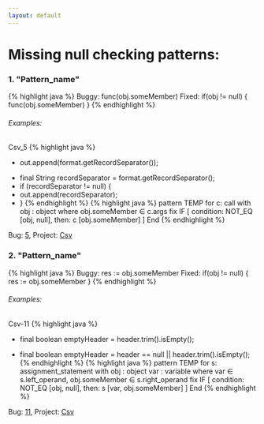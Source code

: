 ```yaml
---
layout: default
---
```


# Missing null checking patterns: 

### 1. "Pattern_name"
 {% highlight java %}
 Buggy: func(obj.someMember)
 Fixed: if(obj != null) { func(obj.someMember) }
{% endhighlight %}

###### Examples: 

Csv_5
 {% highlight java %}
- out.append(format.getRecordSeparator());
+ final String recordSeparator = format.getRecordSeparator();
+ if (recordSeparator != null) {
+    out.append(recordSeparator);
  + }
  {% endhighlight %} 
  {% highlight java %}
  pattern TEMP for
          c: call
      with
          obj : object
      where
          obj.someMember ∈ c.args
      fix
          IF [
             condition: NOT_EQ [obj, null],
             then: c [obj.someMember]
          ]
      End
  {% endhighlight %}
 
Bug: [5](https://github.com/apache/commons-csv/compare/bf8f23c3104a137cb42e13bd69b10321cdf92135...73cc5246cf789db8f459e2f539831b6e91bedd26), Project: [Csv](https://github.com/apache/commons-csv)

### 2. "Pattern_name"
{% highlight java %}
 Buggy: res := obj.someMember
 Fixed: if(obj != null) { res := obj.someMember }
{% endhighlight %}

###### Examples: 

Csv-11
 {% highlight java %}
- final boolean emptyHeader = header.trim().isEmpty();
+ final boolean emptyHeader = header == null || header.trim().isEmpty();
{% endhighlight %}
{% highlight java %}
pattern TEMP for
        s: assignment_statement
    with
        obj : object
        var : variable
    where 
        var ∈ s.left_operand, obj.someMember ∈ s.right_operand
    fix
        IF [
             condition: NOT_EQ [obj, null],
             then: s [var, obj.someMember]
          ]
    End
{% endhighlight %}

Bug: [11](https://github.com/apache/commons-csv/compare/d3afa156e4ddf8ec76847504988e7979146d9fd6...b67524da7fd146634c7112b23e95d1d45c398b82), Project: [Csv](https://github.com/apache/commons-csv)






